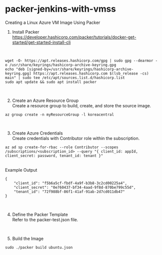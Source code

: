 # packer-jenkins-with-vmss


Creating a Linux Azure VM Image Using Packer
<br/>
1. Install Packer<br/>
https://developer.hashicorp.com/packer/tutorials/docker-get-started/get-started-install-cli
<br/>

```
wget -O- https://apt.releases.hashicorp.com/gpg | sudo gpg --dearmor -o /usr/share/keyrings/hashicorp-archive-keyring.gpg
echo "deb [signed-by=/usr/share/keyrings/hashicorp-archive-keyring.gpg] https://apt.releases.hashicorp.com $(lsb_release -cs) main" | sudo tee /etc/apt/sources.list.d/hashicorp.list
sudo apt update && sudo apt install packer
```

<br/>

2. Create an Azure Resource Group<br/>
Create a resource group to build, create, and store the source image.<br/>

```
az group create -n myResourceGroup -l koreacentral
```

<br/>

3. Create Azure Credentials<br/>
Create credentials with Contributor role within the subscription.<br/>

```
az ad sp create-for-rbac --role Contributor --scopes /subscriptions/<subscription_id> --query "{ client_id: appId, client_secret: password, tenant_id: tenant }"
```

<br/>
Example Output<br/>

```
{
    "client_id": "f5b6a5cf-fbdf-4a9f-b3b8-3c2cd00225a4",
    "client_secret": "0e760437-bf34-4aad-9f8d-870be799c55d",
    "tenant_id": "72f988bf-86f1-41af-91ab-2d7cd011db47"
}
```

<br/>

4. Define the Packer Template<br/>
Refer to the packer-test.json file.<br/>

<br/>

5. Build the Image<br/>

```
sudo ./packer build ubuntu.json
```
